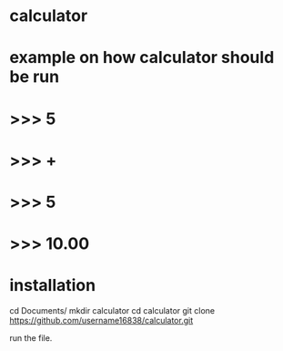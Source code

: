 # calculator

# example on how calculator should be run
# >>> 5
# >>> +
# >>> 5
# >>> 10.00



# installation


cd Documents/
mkdir calculator
cd calculator
git clone https://github.com/username16838/calculator.git

run the file. 
